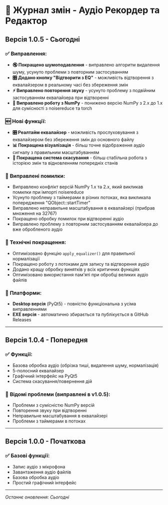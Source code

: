# 📝 Журнал змін - Аудіо Рекордер та Редактор

## Версія 1.0.5 - Сьогодні

### ✅ **Виправлення:**
- **🔇 Покращено шумоподавлення** - виправлено алгоритм видалення шуму, усунуто проблеми з повторним застосуванням
- **🎛️ Додано кнопку "Відтворити з EQ"** - можливість відтворення з еквалайзером в реальному часі без збереження змін
- **⚡ Виправлено повторення звуку** - усунуто проблему з подвійним застосуванням еквалайзера при відтворенні
- **🔧 Виправлено роботу з NumPy** - понижено версію NumPy з 2.x до 1.x для сумісності з noisereduce та torch

### 🆕 **Нові функції:**
- **🎛️ Реалтайм еквалайзер** - можливість прослуховування з еквалайзером без збереження змін до основного файлу
- **📊 Покращена візуалізація** - більш точне відображення аудіо сигналу з правильним масштабуванням
- **🔄 Покращена система скасування** - більш стабільна робота з історією змін та відновленням попередніх станів

### 🐛 **Виправлені помилки:**
- Виправлено конфлікт версій NumPy 1.x та 2.x, який викликав помилки при імпорті noisereduce
- Усунуто проблему з таймерами в різних потоках, яка викликала попередження "QObject::startTimer"
- Виправлено неправильне масштабування в еквалайзері (прибрав множення на 32767)
- Покращено обробку помилок при відтворенні аудіо
- Виправлено проблему з повторним застосуванням еквалайзера до вже обробленого аудіо

### 🔧 **Технічні покращення:**
- Оптимізовано функцію `apply_equalizer()` для правильної нормалізації
- Покращено роботу з потоками для запису та відтворення аудіо
- Додано кращу обробку винятків у всіх критичних функціях
- Оптимізовано використання пам'яті при обробці великих аудіо файлів

### 📱 **Платформи:**
- **Desktop версія** (PyQt5) - повністю функціональна з усіма виправленнями
- **EXE версія** - автоматично збирається та публікується в GitHub Releases

---

## Версія 1.0.4 - Попередня

### ✅ **Функції:**
- Базова обробка аудіо (обрізка тиші, видалення шуму, нормалізація)
- 5-полосний еквалайзер
- Графічний інтерфейс на PyQt5
- Система скасування/повернення дій

### 🐛 **Відомі проблеми (виправлені в v1.0.5):**
- Проблеми з сумісністю NumPy версій
- Повторення звуку при відтворенні
- Неправильне масштабування в еквалайзері
- Проблеми з таймерами в потоках 

---

## Версія 1.0.0 - Початкова

### ✅ **Базові функції:**
- Запис аудіо з мікрофона
- Завантаження аудіо файлів
- Базова обробка аудіо
- Простий графічний інтерфейс

---

*Останнє оновлення: Сьогодні*
